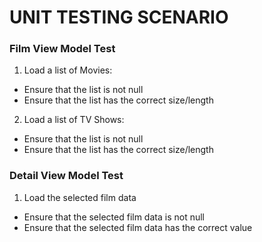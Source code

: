 # UNIT TESTING SCENARIO

### Film View Model Test

1. Load a list of Movies:
* Ensure that the list is not null
* Ensure that the list has the correct size/length

2. Load a list of TV Shows:
* Ensure that the list is not null
* Ensure that the list has the correct size/length

### Detail View Model Test

1. Load the selected film data
* Ensure that the selected film data is not null
* Ensure that the selected film data has the correct value